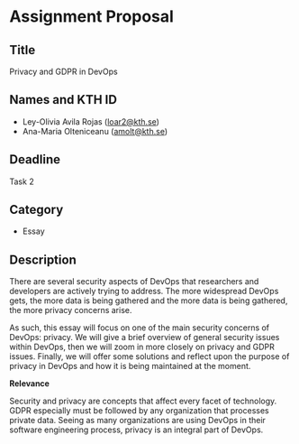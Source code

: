 
# Assignment Proposal

## Title

Privacy and GDPR in DevOps

## Names and KTH ID

  - Ley-Olivia Avila Rojas (loar2@kth.se)
  - Ana-Maria Olteniceanu (amolt@kth.se)

## Deadline

Task 2


## Category

- Essay


## Description

There are several security aspects of DevOps that researchers and developers are actively trying to address. The more widespread DevOps gets, the more data is being gathered and the more data is being gathered, the more privacy concerns arise.

As such, this essay will focus on one of the main security concerns of DevOps: privacy. We will give a brief overview of general security issues within DevOps, then we will zoom in more closely on privacy and GDPR issues. Finally, we will offer some solutions and reflect upon the purpose of privacy in DevOps and how it is being maintained at the moment.

**Relevance**

Security and privacy are concepts that affect every facet of technology. GDPR especially must be followed by any organization that processes private data. Seeing as many organizations are using DevOps in their software engineering process, privacy is an integral part of DevOps.
